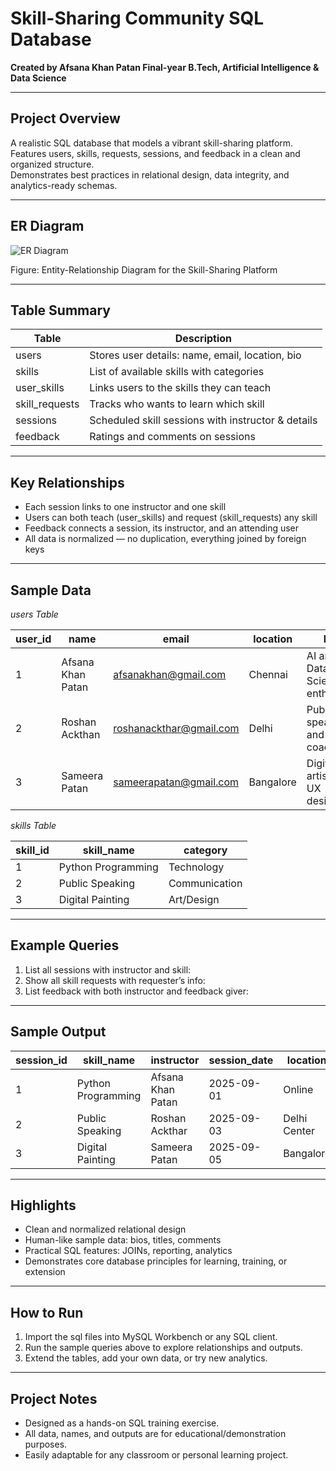 # Skill-Sharing Community SQL Database

**Created by Afsana Khan Patan
    Final-year B.Tech, Artificial Intelligence & Data Science**  

---


## Project Overview

A realistic SQL database that models a vibrant skill-sharing platform. 
Features users, skills, requests, sessions, and feedback in a clean and organized structure.  
Demonstrates best practices in relational design, data integrity, and analytics-ready schemas.

---


## ER Diagram

![ER Diagram](images/er-diagram.png)

Figure: Entity-Relationship Diagram for the Skill-Sharing Platform


---


## Table Summary

| Table           | Description                                        |
|-----------------|----------------------------------------------------|
| users           | Stores user details: name, email, location, bio    |
| skills          | List of available skills with categories           |
| user_skills     | Links users to the skills they can teach           |
| skill_requests  | Tracks who wants to learn which skill              |
| sessions        | Scheduled skill sessions with instructor & details |
| feedback        | Ratings and comments on sessions                   |

---


## Key Relationships

- Each session links to one instructor and one skill
- Users can both teach (user_skills) and request (skill_requests) any skill
- Feedback connects a session, its instructor, and an attending user
- All data is normalized — no duplication, everything joined by foreign keys

---


## Sample Data

*users Table*

| user_id | name               | email                   | location   | bio                              |
|---------|--------------------|-------------------------|------------|----------------------------------|
| 1       | Afsana Khan Patan  | afsanakhan@gmail.com    | Chennai    | AI and Data Science enthusiast   |
| 2       | Roshan Ackthan     | roshanackthar@gmail.com | Delhi      | Public speaker and coach         |
| 3       | Sameera Patan      | sameerapatan@gmail.com  | Bangalore  | Digital artist and UX designer   |

*skills Table*

| skill_id | skill_name         | category        |
|----------|--------------------|-----------------|
| 1        | Python Programming | Technology      |
| 2        | Public Speaking    | Communication   |
| 3        | Digital Painting   | Art/Design      |


 ---


## Example Queries

1. List all sessions with instructor and skill:
2. Show all skill requests with requester’s info:
3. List feedback with both instructor and feedback giver:


---


## Sample Output

| session_id | skill_name         | instructor           | session_date | location     |
|------------|--------------------|----------------------|--------------|--------------|
| 1          | Python Programming | Afsana Khan Patan    | 2025-09-01   | Online       |
| 2          | Public Speaking    | Roshan Ackthar       | 2025-09-03   | Delhi Center |
| 3          | Digital Painting   | Sameera Patan        | 2025-09-05   | Bangalore    |


---


## Highlights

- Clean and normalized relational design
- Human-like sample data: bios, titles, comments
- Practical SQL features: JOINs, reporting, analytics
- Demonstrates core database principles for learning, training, or extension

---


## How to Run

1. Import the sql files into MySQL Workbench or any SQL client.
2. Run the sample queries above to explore relationships and outputs.
3. Extend the tables, add your own data, or try new analytics.

---


## Project Notes

- Designed as a hands-on SQL training exercise.
- All data, names, and outputs are for educational/demonstration purposes.
- Easily adaptable for any classroom or personal learning project.


